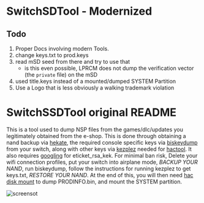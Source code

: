 # SwitchSDTool - Modernized

## Todo

1) Proper Docs involving modern Tools.
2) change keys.txt to prod.keys
3) read mSD seed from there and try to use that
    * is this even possible, LPRCM does not dump the verification vector (the `private` file) on the mSD
4) used title.keys instead of a mounted/dumped SYSTEM Partition
5) Use a Logo that is less obviously a walking trademark violation

# SwitchSSDTool original README

This is a tool used to dump NSP files from the games/dlc/updates you legitimately obtained from the e-shop. This is done through obtaining a nand backup via [hekate](https://github.com/CTCaer/hekate/), the required console specific keys via [biskeydump](https://github.com/rajkosto/biskeydump) from your switch, along with other keys via [kezplez](https://github.com/tesnos/kezplez-nx) needed for [hactool](https://github.com/SciresM/hactool). It also requires [googling](https://www.google.com/ "Hoping kezplez eventually supports retrieving this") for eticket_rsa_kek. For minimal ban risk,  Delete your wifi connection profiles, put your switch into airplane mode,  *BACKUP YOUR NAND*, run biskeydump, follow the instructions for running kezplez to get keys.txt, *RESTORE YOUR NAND*. At the end of this, you will then need [hac disk mount](https://switchtools.sshnuke.net/) to dump PRODINFO.bin, and mount the SYSTEM partition.

![screensot](https://github.caitsith2.com/SwitchSDTool/screenshot_new.png)
